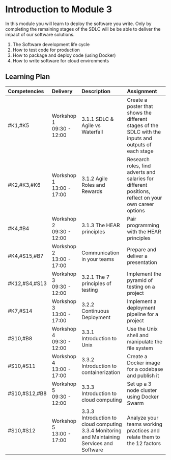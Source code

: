 # Introduction to Module 3

In this module you will learn to deploy the software you write. Only by completing the remaining stages of the SDLC will be be able to deliver the impact of our software solutions.

1. The Software development life cycle
1. How to test code for production
1. How to package and deploy code (using Docker)
1. How to write software for cloud environments

## Learning Plan

|Competencies|Delivery|Description|Assignment|
|:-----------|:------|:----------|:-------|
|#K1,#K5|Workshop 1<br>09:30 - 12:00|3.1.1 SDLC & Agile vs Waterfall|Create a poster that shows the different stages of the SDLC with the inputs and outputs of each stage|
|#K2,#K3,#K6|Workshop 1<br>13:00 - 17:00|3.1.2 Agile Roles and Rewards|Research roles, find adverts and salaries for different positions, reflect on your own career options|
|#K4,#B4|Workshop 2<br>09:30 - 12:00|3.1.3 The HEAR principles|Pair programming with the HEAR principles|
|#K4,#S15,#B7|Workshop 2<br>13:00 - 17:00|Communication in your teams|Prepare and deliver a presentation|
|#K12,#S4,#S13|Workshop 3<br>09:30 - 12:00|3.2.1 The 7 principles of testing|Implement the pyramid of testing on a project|
|#K7,#S14|Workshop 3<br>13:00 - 17:00|3.2.2 Continuous Deployment|Implement a deployment pipeline for a project|
|#S10,#B8|Workshop 4<br>09:30 - 12:00|3.3.1 Introduction to Unix|Use the Unix shell and manipulate the file system|
|#S10,#S11|Workshop 4<br>13:00 - 17:00|3.3.2 Introduction to containerization|Create a Docker image for a codebase and publish it|
|#S10,#S12,#B8|Workshop 5<br>09:30 - 12:00|3.3.3 Introduction to cloud computing|Set up a 3 node cluster using Docker Swarm|
|#S10,#S12|Workshop 5<br>13:00 - 17:00|3.3.3 Introduction to cloud computing<br>3.3.4 Monitoring and Maintaining Services and Software|Analyze your teams working practices and relate them to the 12 factors|
